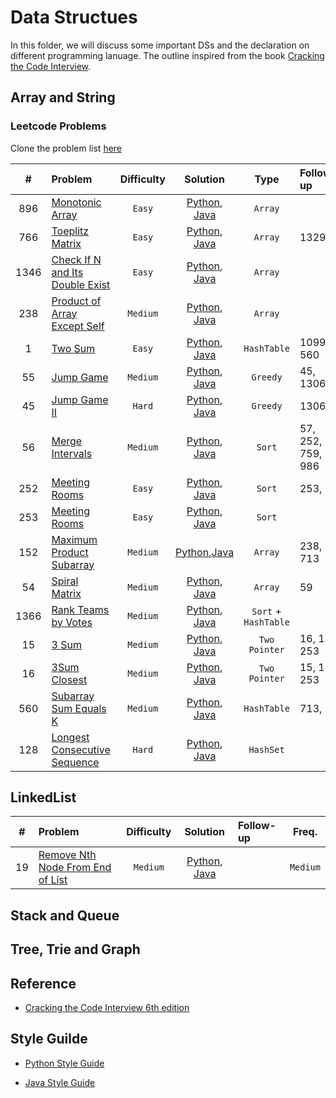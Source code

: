 # Data Structues

In this folder, we will discuss some important DSs and the declaration on different programming lanuage. The outline inspired from the book [Cracking the Code Interview](http://www.crackingthecodinginterview.com).

## Array and String

### Leetcode Problems

Clone the problem list [here](https://leetcode.com/list/x8iyupb5)

|  #   | Problem                                                                                           | Difficulty |                                     Solution                                     |         Type         | Follow-up         |  Freq.   |
| :--: | :------------------------------------------------------------------------------------------------ | :--------: | :------------------------------------------------------------------------------: | :------------------: | :---------------- | :------: |
| 896  | [Monotonic Array](https://leetcode.com/problems/monotonic-array/)                                 |   `Easy`   |    [Python](./python/monotonic_array.py), [Java](./java/MonotonicArray.java)     |       `Array`        |                   |  `Low`   |
| 766  | [Toeplitz Matrix](https://leetcode.com/problems/toeplitz-matrix/)                                 |   `Easy`   |    [Python](./python/toeplitz_matrix.py), [Java](./java/ToeplitzMatrix.java)     |       `Array`        | 1329,             |  `Low`   |
| 1346 | [Check If N and Its Double Exist](https://leetcode.com/problems/check-if-n-and-its-double-exist/) |   `Easy`   |       [Python](./python/check_double.py), [Java](./java/CheckDouble.java)        |       `Array`        |                   |  `Low`   |
| 238  | [Product of Array Except Self](https://leetcode.com/problems/product-of-array-except-self/)       |  `Medium`  | [Python](./python/prodcut_except_self.py), [Java](./java/ProductExceptSelf.java) |       `Array`        |                   |  `High`  |
|  1   | [Two Sum](https://leetcode.com/problems/two-sum/)                                                 |   `Easy`   |            [Python](./python/two_sum.py), [Java](./java/TwoSum.java)             |     `HashTable`      | 1099, 560         |  `High`  |
|  55  | [Jump Game](https://leetcode.com/problems/jump-game/)                                             |  `Medium`  |          [Python](./python/jump_game.py), [Java](./java/JumpGame.java)           |       `Greedy`       | 45, 1306          | `Medium` |
|  45  | [Jump Game II](https://leetcode.com/problems/jump-game-ii/)                                       |   `Hard`   |        [Python](./python/jump_game_ii.py), [Java](./java/JumpGameII.java)        |       `Greedy`       | 1306,             | `Medium` |
|  56  | [Merge Intervals](https://leetcode.com/problems/merge-intervals/)                                 |  `Medium`  |    [Python](./python/merge_intervals.py), [Java](./java/MergeIntervals.java)     |        `Sort`        | 57, 252, 759, 986 |  `High`  |
| 252  | [Meeting Rooms](https://leetcode.com/problems/meeting-rooms/)                                     |   `Easy`   |       [Python](./python/meeting_room.py), [Java](./java/MeetingRooms.java)       |        `Sort`        | 253,              | `Medium` |
| 253  | [Meeting Rooms](https://leetcode.com/problems/meeting-rooms-ii/)                                  |   `Easy`   |    [Python](./python/meeting_room_ii.py), [Java](./java/MeetingRoomsII.java)     |        `Sort`        |                   |  `High`  |
| 152  | [Maximum Product Subarray](https://leetcode.com/problems/maximum-product-subarray/)               |  `Medium`  |     [Python](./python/max_prod_subarr.py),[Java](./java/MaxProdSubArr.java)      |       `Array`        | 238, 713          | `Medium` |
|  54  | [Spiral Matrix](https://leetcode.com/problems/spiral-matrix/)                                     |  `Medium`  |      [Python](./python/spiral_matrix.py), [Java](./java/SpiralMatrix.java)       |       `Array`        | 59                | `Medium` |
| 1366 | [Rank Teams by Votes](https://leetcode.com/problems/rank-teams-by-votes/)                         |  `Medium`  |         [Python](./python/rank_teams.py), [Java](./java/RankTeams.java)          | `Sort` + `HashTable` |                   |  `N/A`   |
|  15  | [3 Sum](https://leetcode.com/problems/3sum/)                                                      |  `Medium`  |          [Python](./python/three_sum.py), [Java](./java/ThreeSum.java)           |    `Two Pointer`     | 16, 18, 253       |  `High`  |
|  16  | [3Sum Closest](https://leetcode.com/problems/3sum-closest/)                                       |  `Medium`  |   [Python](./python/three_sum_closest.py), [Java](./java/ThreeSumClosest.java)   |    `Two Pointer`     | 15, 18, 253       | `Medium` |
| 560  | [Subarray Sum Equals K](https://leetcode.com/problems/subarray-sum-equals-k/)                     |  `Medium`  |  [Python](./python/subarray_sum_equal.py), [Java](./java/SubarraySumEqual.java)  |     `HashTable`      | 713,              |  `High`  |
| 128  | [Longest Consecutive Sequence](https://leetcode.com/problems/longest-consecutive-sequence/)       |   `Hard`   |                [Python](./python/lcs.py), [Java](./java/LCS.java)                |      `HashSet`       |                   |  `High`  |

## LinkedList

|  #  | Problem                                                                                             | Difficulty |                                 Solution                                 | Follow-up |  Freq.   |
| :-: | :-------------------------------------------------------------------------------------------------- | :--------: | :----------------------------------------------------------------------: | :-------- | :------: |
| 19  | [Remove Nth Node From End of List](https://leetcode.com/problems/remove-nth-node-from-end-of-list/) |  `Medium`  | [Python](./python/remove_nth_node.py), [Java](./java/RemoveNthNode.java) |           | `Medium` |

## Stack and Queue

## Tree, Trie and Graph

## Reference

- [Cracking the Code Interview 6th edition](http://www.crackingthecodinginterview.com)

## Style Guilde

- [Python Style Guide](http://google.github.io/styleguide/pyguide.html)

- [Java Style Guide](https://github.com/twitter-archive/commons/blob/master/src/java/com/twitter/common/styleguide.md#documentation)
